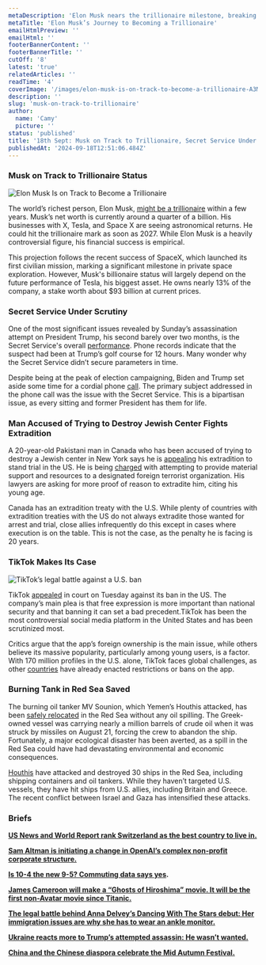 ```yaml
---
metaDescription: 'Elon Musk nears the trillionaire milestone, breaking records and redefining success in the tech and space industries.'
metaTitle: 'Elon Musk’s Journey to Becoming a Trillionaire'
emailHtmlPreview: ''
emailHtml: ''
footerBannerContent: ''
footerBannerTitle: ''
cutOff: '8'
latest: 'true'
relatedArticles: ''
readTime: '4'
coverImage: '/images/elon-musk-is-on-track-to-become-a-trillionaire-A3MT.webp'
description: ''
slug: 'musk-on-track-to-trillionaire'
author:
  name: 'Camy'
  picture: ''
status: 'published'
title: '18th Sept: Musk on Track to Trillionaire, Secret Service Under Scrutiny'
publishedAt: '2024-09-18T12:51:06.484Z'
---
```


### Musk on Track to Trillionaire Status

![Elon Musk Is on Track to Become a Trillionaire](/images/elon-musk-is-on-track-to-become-a-trillionaire-c4MT.webp)

The world’s richest person, Elon Musk, [might be a trillionaire](https://amp.cnn.com/cnn/2024/09/17/business/elon-musk-richest-person-trillionaire) within a few years. Musk’s net worth is currently around a quarter of a billion. His businesses with X, Tesla, and Space X are seeing astronomical returns. He could hit the trillionaire mark as soon as 2027. While Elon Musk is a heavily controversial figure, his financial success is empirical.

This projection follows the recent success of SpaceX, which launched its first civilian mission, marking a significant milestone in private space exploration. However, Musk's billionaire status will largely depend on the future performance of Tesla, his biggest asset. He owns nearly 13% of the company, a stake worth about $93 billion at current prices.

### Secret Service Under Scrutiny

One of the most significant issues revealed by Sunday’s assassination attempt on President Trump, his second barely over two months, is the Secret Service's overall [performance](https://www.bbc.com/news/articles/cm2yyr7283vo). Phone records indicate that the suspect had been at Trump’s golf course for 12 hours. Many wonder why the Secret Service didn’t secure parameters in time.

Despite being at the peak of election campaigning, Biden and Trump set aside some time for a cordial phone [call](https://thehill.com/homenews/campaign/4882959-joe-biden-donald-trump-potential-assassination-attempt/). The primary subject addressed in the phone call was the issue with the Secret Service. This is a bipartisan issue, as every sitting and former President has them for life.

### Man Accused of Trying to Destroy Jewish Center Fights Extradition

A 20-year-old Pakistani man in Canada who has been accused of trying to destroy a Jewish center in New York says he is [appealing](https://www.usnews.com/news/world/articles/2024-09-16/man-accused-of-plot-to-attack-new-york-jewish-center-will-contest-extradition-lawyer-says#:~:text=Muhammad%20Shahzeb%20Khan%2C%2020%2C%20was,States%20wants%20to%20extradite%20him.) his extradition to stand trial in the US. He is being [charged](https://apnews.com/article/israel-hamas-war-terror-plot-arrest-new-york-c982020997f177894404dae26b442e16) with attempting to provide material support and resources to a designated foreign terrorist organization. His lawyers are asking for more proof of reason to extradite him, citing his young age.

Canada has an extradition treaty with the U.S. While plenty of countries with extradition treaties with the US do not always extradite those wanted for arrest and trial, close allies infrequently do this except in cases where execution is on the table. This is not the case, as the penalty he is facing is 20 years.

### TikTok Makes Its Case

![TikTok’s legal battle against a U.S. ban](/images/tik-tok-argued-against-its-ban-UzMz.webp)

TikTok [appealed](https://www.npr.org/2024/09/16/g-s1-23194/tiktok-us-ban-appeals-court) in court on Tuesday against its ban in the US. The company’s main plea is that free expression is more important than national security and that banning it can set a bad precedent.TikTok has been the most controversial social media platform in the United States and has been scrutinized most.

Critics argue that the app’s foreign ownership is the main issue, while others believe its massive popularity, particularly among young users, is a factor. With 170 million profiles in the U.S. alone, TikTok faces global challenges, as other [countries](https://www.pbs.org/newshour/world/these-countries-have-already-banned-tiktok) have already enacted restrictions or bans on the app.

### Burning Tank in Red Sea Saved

The burning oil tanker MV Sounion, which Yemen’s Houthis attacked, has been [safely relocated](https://www.bbc.com/news/articles/c0r8gn50qx0o) in the Red Sea without any oil spilling. The Greek-owned vessel was carrying nearly a million barrels of crude oil when it was struck by missiles on August 21, forcing the crew to abandon the ship. Fortunately, a major ecological disaster has been averted, as a spill in the Red Sea could have had devastating environmental and economic consequences.

[Houthis](https://www.bbc.com/news/world-middle-east-67614911) have attacked and destroyed 30 ships in the Red Sea, including shipping containers and oil tankers. While they haven’t targeted U.S. vessels, they have hit ships from U.S. allies, including Britain and Greece. The recent conflict between Israel and Gaza has intensified these attacks.

### Briefs

[**US News and World Report rank Switzerland as the best country to live in.**](https://www.usnews.com/news/best-countries/articles/2024-09-09/switzerland-is-no-1-stays-dominant-in-best-countries-rankings)

[**Sam Altman is initiating a change in OpenAI’s complex non-profit corporate structure.**](https://cybernews.com/ai-news/sam-altman-openai-non-profit-structure/)

[**Is 10-4 the new 9-5? Commuting data says yes**](https://www.cnbc.com/2024/09/03/working-10-to-4-is-the-new-9-to-5-commuting-data-shows.html)**.**

[**James Cameroon will make a “Ghosts of Hiroshima” movie. It will be the first non-Avatar movie since Titanic.**](https://deadline.com/2024/09/james-cameron-new-movie-atomic-bomb-japanese-perspective-1236090198/)

[**The legal battle behind Anna Delvey’s Dancing With The Stars debut: Her immigration issues are why she has to wear an ankle monitor.**](https://www.bbc.com/news/articles/cvgd2y5e23jo)

[**Ukraine reacts more to Trump’s attempted assassin: He wasn’t wanted.**](https://united24media.com/latest-news/president-zelenskyy-reacts-to-trumps-suspected-assassination-attempt-2354)

[**China and the Chinese diaspora celebrate the Mid Autumn Festival.**](https://edition.cnn.com/travel/mid-autumn-moon-festival-traditions/index.html)